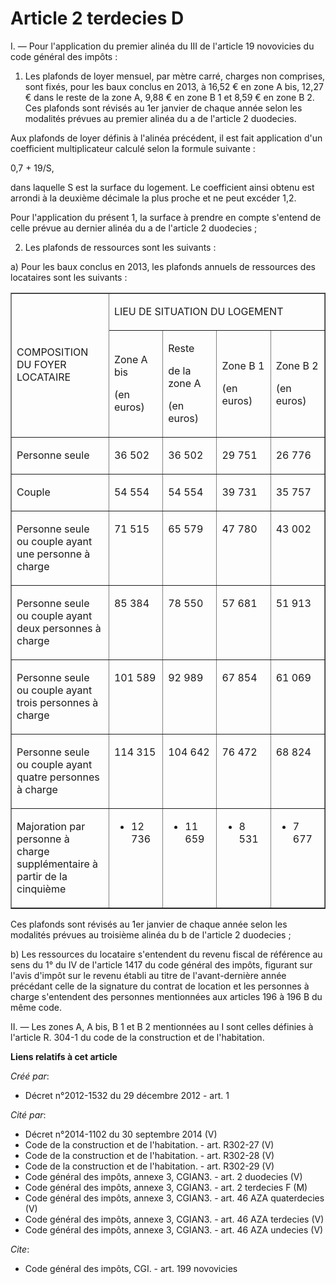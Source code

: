 # Article 2 terdecies D

I. ― Pour l'application du premier alinéa du III de l'article 19 novovicies du code général des impôts : 

1. Les plafonds de loyer mensuel, par mètre carré, charges non comprises, sont fixés, pour les baux conclus en 2013, à 16,52
€ en zone A bis, 12,27 € dans le reste de la zone A, 9,88 € en zone B 1 et 8,59 € en zone B 2. Ces plafonds sont révisés au
1er janvier de chaque année selon les modalités prévues au premier alinéa du a de l'article 2 duodecies. 

Aux plafonds de loyer définis à l'alinéa précédent, il est fait application d'un coefficient multiplicateur calculé selon la
formule suivante : 

0,7 + 19/S, 

dans laquelle S est la surface du logement. Le coefficient ainsi obtenu est arrondi à la deuxième décimale la plus proche et
ne peut excéder 1,2. 

Pour l'application du présent 1, la surface à prendre en compte s'entend de celle prévue au dernier alinéa du a de l'article
2 duodecies ; 

2. Les plafonds de ressources sont les suivants : 

a) Pour les baux conclus en 2013, les plafonds annuels de ressources des locataires sont les suivants : 

<table cellspacing="0" width="680" align="center" cellpadding="0" border="1">
  <tbody>
    <tr>
      <td rowspan="2" width="227">

COMPOSITION DU FOYER LOCATAIRE

</td>
      <td colspan="4" width="454">

LIEU DE SITUATION DU LOGEMENT

</td>
    </tr>
    <tr>
      <td width="113">

Zone A bis

(en euros)

</td>
      <td width="113">

Reste

de la zone A

(en euros)

</td>
      <td width="113">

Zone B 1

(en euros)

</td>
      <td width="113">

Zone B 2

(en euros)

</td>
    </tr>
    <tr>
      <td valign="top" width="227">

Personne seule

</td>
      <td valign="top" width="113">

36 502

</td>
      <td valign="top" width="113">

36 502

</td>
      <td width="113" valign="top">

29 751

</td>
      <td width="113" valign="top">

26 776

</td>
    </tr>
    <tr>
      <td width="227" valign="top">

Couple

</td>
      <td width="113" valign="top">

54 554

</td>
      <td width="113" valign="top">

54 554

</td>
      <td valign="top" width="113">

39 731

</td>
      <td width="113" valign="top">

35 757

</td>
    </tr>
    <tr>
      <td width="227" valign="top">

Personne seule ou couple ayant une personne à charge

</td>
      <td width="113" valign="top">

71 515

</td>
      <td valign="top" width="113">

65 579

</td>
      <td valign="top" width="113">

47 780

</td>
      <td width="113" valign="top">

43 002

</td>
    </tr>
    <tr>
      <td valign="top" width="227">

Personne seule ou couple ayant deux personnes à charge

</td>
      <td valign="top" width="113">

85 384

</td>
      <td valign="top" width="113">

78 550

</td>
      <td width="113" valign="top">

57 681

</td>
      <td width="113" valign="top">

51 913

</td>
    </tr>
    <tr>
      <td valign="top" width="227">

Personne seule ou couple ayant trois personnes à charge

</td>
      <td width="113" valign="top">

101 589

</td>
      <td valign="top" width="113">

92 989

</td>
      <td width="113" valign="top">

67 854

</td>
      <td valign="top" width="113">

61 069

</td>
    </tr>
    <tr>
      <td width="227" valign="top">

Personne seule ou couple ayant quatre personnes à charge

</td>
      <td width="113" valign="top">

114 315

</td>
      <td valign="top" width="113">

104 642

</td>
      <td width="113" valign="top">

76 472

</td>
      <td width="113" valign="top">

68 824

</td>
    </tr>
    <tr>
      <td width="227" valign="top">

Majoration par personne à charge supplémentaire à partir de la cinquième

</td>
      <td valign="top" width="113">

+ 12 736

</td>
      <td width="113" valign="top">

+ 11 659

</td>
      <td width="113" valign="top">

+ 8 531

</td>
      <td width="113" valign="top">

+ 7 677

</td>
    </tr>
  </tbody>
</table>

Ces plafonds sont révisés au 1er janvier de chaque année selon les modalités prévues au troisième alinéa du b de l'article 2
duodecies ; 

b) Les ressources du locataire s'entendent du revenu fiscal de référence au sens du 1° du IV de l'article 1417 du code
général des impôts, figurant sur l'avis d'impôt sur le revenu établi au titre de l'avant-dernière année précédant celle de la
signature du contrat de location et les personnes à charge s'entendent des personnes mentionnées aux articles 196 à 196 B du
même code. 

II. ― Les zones A, A bis, B 1 et B 2 mentionnées au I sont celles définies à l'article R. 304-1 du code de la construction et
de l'habitation.

**Liens relatifs à cet article**

_Créé par_:

  - Décret n°2012-1532 du 29 décembre 2012 - art. 1

_Cité par_:

  - Décret n°2014-1102 du 30 septembre 2014 (V)
  - Code de la construction et de l'habitation. - art. R302-27 (V)
  - Code de la construction et de l'habitation. - art. R302-28 (V)
  - Code de la construction et de l'habitation. - art. R302-29 (V)
  - Code général des impôts, annexe 3, CGIAN3. - art. 2 duodecies (V)
  - Code général des impôts, annexe 3, CGIAN3. - art. 2 terdecies F (M)
  - Code général des impôts, annexe 3, CGIAN3. - art. 46 AZA quaterdecies (V)
  - Code général des impôts, annexe 3, CGIAN3. - art. 46 AZA terdecies (V)
  - Code général des impôts, annexe 3, CGIAN3. - art. 46 AZA undecies (V)

_Cite_:

  - Code général des impôts, CGI. - art. 199 novovicies
